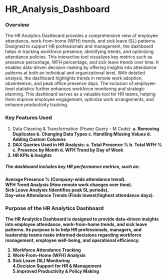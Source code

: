 # HR_Analysis_Dashboard
### Overview 
The HR Analytics Dashboard provides a comprehensive view of employee attendance, work-from-home (WFH) trends, and sick leave (SL) patterns. Designed to support HR professionals and management, the dashboard helps in tracking workforce presence, identifying trends, and optimizing attendance policies.
This interactive tool visualizes key metrics such as presence percentage, WFH percentage, and sick leave trends over time. It enables data-driven decision-making by offering insights into attendance patterns at both an individual and organizational level.
With detailed analysis, the dashboard highlights trends in remote work adoption, absenteeism, and peak office presence days. The inclusion of employee-level statistics further enhances workforce monitoring and strategic planning.
This dashboard serves as a valuable tool for HR teams, helping them improve employee engagement, optimize work arrangements, and enhance productivity tracking.
### Key Features Used
1. Data Cleaning & Transformation (Power Query - M Code): <b>a. Removing Duplicates <b> b. Changing Data Types<b> c. Handling Missing Values <b> d. Adding Custom Columns
2. DAX Queries Used in HR Analysis: a. Total Presence %<b> b. Total WFH %  <b>c. Presence by Month <b>d. WFH Trend by Day of Week
3. HR KPIs & Insights
##### The dashboard includes key HR performance metrics, such as:
Average Presence % (Company-wide attendance trend).<b>  
WFH Trend Analysis (How remote work changes over time).<b>  
Sick Leave Analysis (Identifies peak SL periods).<b>  
Day-wise Attendance Trends (Finds lowest/highest attendance days).
### Purpose of the HR Analytics Dashboard
The HR Analytics Dashboard is designed to provide data-driven insights into employee attendance, work-from-home trends, and sick leave patterns. Its purpose is to help HR professionals, managers, and leadership teams make informed decisions regarding workforce management, employee well-being, and operational efficiency.  
1. Workforce Attendance Tracking  
2. Work-From-Home (WFH) Analysis  
3. Sick Leave (SL) Monitoring  
4.Decision Support for HR & Management  
5.Improved Productivity & Policy Making
